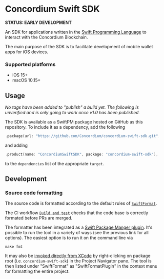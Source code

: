 # Concordium Swift SDK

**STATUS: EARLY DEVELOPMENT**

An SDK for applications written in the [Swift Programming Language](https://www.swift.org/) to
interact with the Concordium Blockchain.

The main purpose of the SDK is to facilitate development of mobile wallet apps for iOS devices.

### Supported platforms

- iOS 15+
- macOS 10.15+

## Usage

*No tags have been added to "publish" a build yet. The following is unverified and is only going to work once v1.0 has been published.*

The SDK is available as a SwiftPM package hosted on GitHub as this repository.
To include it as a dependency, add the following 

```swift
.package(url: "https://github.com/Concordium/concordium-swift-sdk.git", from: "1.0"),
```

and adding

```swift
.product(name: "ConcordiumSwiftSDK", package: "concordium-swift-sdk"),
```

to the `dependencies` list of the appropriate `target`.

## Development

### Source code formatting

The source code is formatted according to the default rules of [`SwiftFormat`](https://github.com/nicklockwood/SwiftFormat).

The CI workflow [`Build and test`](https://github.com/Concordium/concordium-swift-sdk/blob/main/.github/workflows/build%2Btest.yml)
checks that the code base is correctly formated before PRs are merged.

The formatter has been integrated as a [Swift Package Manger plugin](https://github.com/nicklockwood/SwiftFormat#swift-package-manager-plugin).
It's possible to run the tool in a variety of ways (see the previous link for all options).
The easiest option is to run it on the command line via

```shell
make fmt
```

It may also be [invoked directly from XCode](https://github.com/nicklockwood/SwiftFormat#trigger-plugin-from-xcode) by right-clicking on package root (i.e. `concordium-swift-sdk`) in the Project Navigator pane.
The tool is then listed under "SwiftFormat" as "SwiftFormatPlugin" in the context menu for formatting the entire project.
